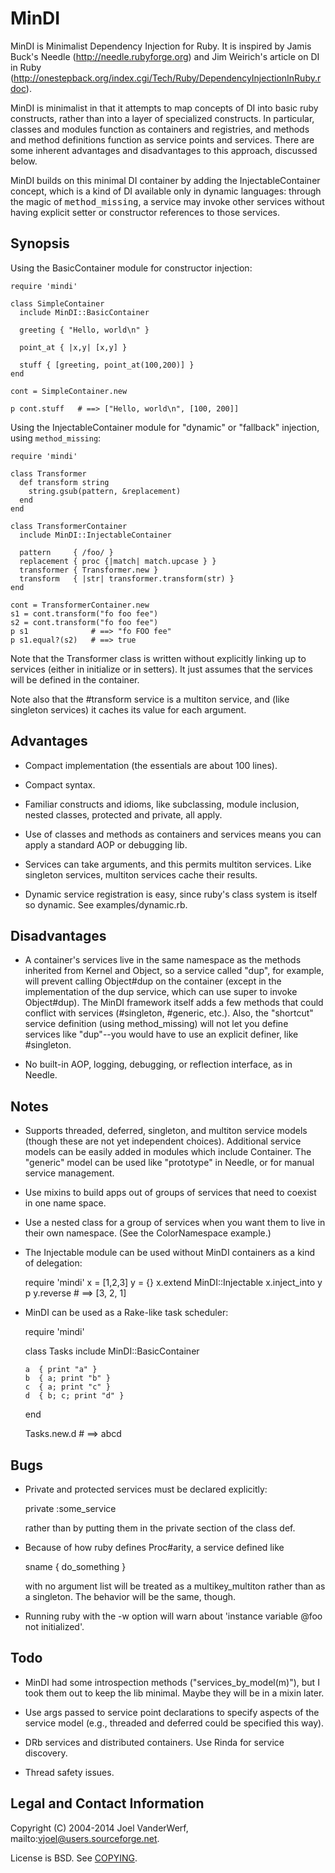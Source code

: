 MinDI
=====

MinDI is Minimalist Dependency Injection for Ruby. It is inspired by Jamis Buck's Needle (http://needle.rubyforge.org) and Jim Weirich's article on DI in Ruby (http://onestepback.org/index.cgi/Tech/Ruby/DependencyInjectionInRuby.rdoc).

MinDI is minimalist in that it attempts to map concepts of DI into basic ruby
constructs, rather than into a layer of specialized constructs. In particular, classes and modules function as containers and registries, and methods and method definitions function as service points and services. There are some inherent advantages and disadvantages to this approach, discussed below.

MinDI builds on this minimal DI container by adding the InjectableContainer concept, which is a kind of DI available only in dynamic languages: through the magic of <tt>method_missing</tt>, a service may invoke other services without having explicit setter or constructor references to those services.

Synopsis
--------

Using the BasicContainer module for constructor injection:

    require 'mindi'

    class SimpleContainer
      include MinDI::BasicContainer

      greeting { "Hello, world\n" }

      point_at { |x,y| [x,y] }

      stuff { [greeting, point_at(100,200)] }
    end

    cont = SimpleContainer.new

    p cont.stuff   # ==> ["Hello, world\n", [100, 200]]

Using the InjectableContainer module for "dynamic" or "fallback" injection, using `method_missing`:

    require 'mindi'

    class Transformer
      def transform string
        string.gsub(pattern, &replacement)
      end
    end

    class TransformerContainer
      include MinDI::InjectableContainer

      pattern     { /foo/ }
      replacement { proc {|match| match.upcase } }
      transformer { Transformer.new }
      transform   { |str| transformer.transform(str) }
    end

    cont = TransformerContainer.new
    s1 = cont.transform("fo foo fee")
    s2 = cont.transform("fo foo fee")
    p s1              # ==> "fo FOO fee"
    p s1.equal?(s2)   # ==> true


Note that the Transformer class is written without explicitly linking up
to services (either in initialize or in setters). It just assumes that
the services will be defined in the container.

Note also that the #transform service is a multiton service, and (like
singleton services) it caches its value for each argument.


Advantages
----------

- Compact implementation (the essentials are about 100 lines).

- Compact syntax.

- Familiar constructs and idioms, like subclassing, module inclusion, nested
  classes, protected and private, all apply.

- Use of classes and methods as containers and services means you can apply a
  standard AOP or debugging lib.

- Services can take arguments, and this permits multiton services. Like singleton services, multiton services cache their results.

- Dynamic service registration is easy, since ruby's class system is itself
  so dynamic. See examples/dynamic.rb.

Disadvantages
-------------

- A container's services live in the same namespace as the methods inherited
  from Kernel and Object, so a service called "dup", for example, will
  prevent calling Object#dup on the container (except in the implementation
  of the dup service, which can use super to invoke Object#dup). The MinDI
  framework itself adds a few methods that could conflict with services
  (#singleton, #generic, etc.). Also, the "shortcut" service definition
  (using method_missing) will not let you define services like "dup"--you
  would have to use an explicit definer, like #singleton.

- No built-in AOP, logging, debugging, or reflection interface, as in Needle.

Notes
-----

- Supports threaded, deferred, singleton, and multiton service models (though
  these are not yet independent choices). Additional service models can be
  easily added in modules which include Container. The "generic" model can
  be used like "prototype" in Needle, or for manual service management.

- Use mixins to build apps out of groups of services that need to coexist in
  one name space.

- Use a nested class for a group of services when you want them to live in
  their own namespace. (See the ColorNamespace example.)

- The Injectable module can be used without MinDI containers as a kind of
  delegation:

    require 'mindi'
    x = [1,2,3]
    y = {}
    x.extend MinDI::Injectable
    x.inject_into y
    p y.reverse    # ==> [3, 2, 1]

- MinDI can be used as a Rake-like task scheduler:

    require 'mindi'

    class Tasks
      include MinDI::BasicContainer

      a  { print "a" }
      b  { a; print "b" }
      c  { a; print "c" }
      d  { b; c; print "d" }
    end

    Tasks.new.d  # ==> abcd 

Bugs
----

- Private and protected services must be declared explicitly:

    private :some_service

  rather than by putting them in the private section of the class def.

- Because of how ruby defines Proc#arity, a service defined like

    sname { do_something }

  with no argument list will be treated as a multikey_multiton rather than
  as a singleton. The behavior will be the same, though.

- Running ruby with the -w option will warn about 'instance variable @foo not
  initialized'.

Todo
----

- MinDI had some introspection methods ("services_by_model(m)"), but I took
  them out to keep the lib minimal. Maybe they will be in a mixin later.

- Use args passed to service point declarations to specify aspects of the
  service model (e.g., threaded and deferred could be specified this way).

- DRb services and distributed containers. Use Rinda for service discovery.

- Thread safety issues.

Legal and Contact Information
-----------------------------

Copyright (C) 2004-2014 Joel VanderWerf, mailto:vjoel@users.sourceforge.net.

License is BSD. See [COPYING](COPYING).
